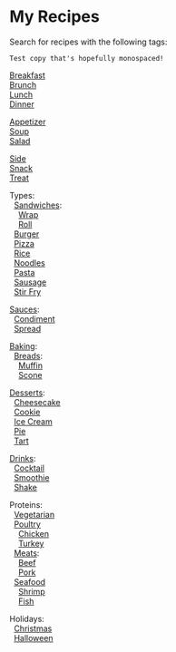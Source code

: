 # My Recipes

Search for recipes with the following tags:

    Test copy that's hopefully monospaced!  

[Breakfast](https://github.com/search?q=repo%3Alucaswinningham%2Frecipes+"TAG%3A+breakfast"&type=code)  
[Brunch](https://github.com/search?q=repo%3Alucaswinningham%2Frecipes+"TAG%3A+brunch"&type=code)  
[Lunch](https://github.com/search?q=repo%3Alucaswinningham%2Frecipes+"TAG%3A+lunch"&type=code)  
[Dinner](https://github.com/search?q=repo%3Alucaswinningham%2Frecipes+"TAG%3A+dinner"&type=code)  

[Appetizer](https://github.com/search?q=repo%3Alucaswinningham%2Frecipes+"TAG%3A+appetizer"&type=code)  
[Soup](https://github.com/search?q=repo%3Alucaswinningham%2Frecipes+"TAG%3A+soup"&type=code)  
[Salad](https://github.com/search?q=repo%3Alucaswinningham%2Frecipes+"TAG%3A+salad"&type=code)  

[Side](https://github.com/search?q=repo%3Alucaswinningham%2Frecipes+"TAG%3A+side"&type=code)  
[Snack](https://github.com/search?q=repo%3Alucaswinningham%2Frecipes+"TAG%3A+snack"&type=code)  
[Treat](https://github.com/search?q=repo%3Alucaswinningham%2Frecipes+"TAG%3A+treat"&type=code)  

Types:  
&nbsp;&nbsp;[Sandwiches](https://github.com/search?q=repo%3Alucaswinningham%2Frecipes+"TAG%3A+sandwich"&type=code):  
&nbsp;&nbsp;&nbsp;&nbsp;[Wrap](https://github.com/search?q=repo%3Alucaswinningham%2Frecipes+"TAG%3A+wrap"&type=code)  
&nbsp;&nbsp;&nbsp;&nbsp;[Roll](https://github.com/search?q=repo%3Alucaswinningham%2Frecipes+"TAG%3A+roll"&type=code)  
&nbsp;&nbsp;[Burger](https://github.com/search?q=repo%3Alucaswinningham%2Frecipes+"TAG%3A+burger"&type=code)  
&nbsp;&nbsp;[Pizza](https://github.com/search?q=repo%3Alucaswinningham%2Frecipes+"TAG%3A+pizza"&type=code)  
&nbsp;&nbsp;[Rice](https://github.com/search?q=repo%3Alucaswinningham%2Frecipes+"TAG%3A+rice"&type=code)  
&nbsp;&nbsp;[Noodles](https://github.com/search?q=repo%3Alucaswinningham%2Frecipes+"TAG%3A+noodles"&type=code)  
&nbsp;&nbsp;[Pasta](https://github.com/search?q=repo%3Alucaswinningham%2Frecipes+"TAG%3A+pasta"&type=code)  
&nbsp;&nbsp;[Sausage](https://github.com/search?q=repo%3Alucaswinningham%2Frecipes+"TAG%3A+sausage"&type=code)  
&nbsp;&nbsp;[Stir Fry](https://github.com/search?q=repo%3Alucaswinningham%2Frecipes+"TAG%3A+stir+fry"&type=code)  

[Sauces](https://github.com/search?q=repo%3Alucaswinningham%2Frecipes+"TAG%3A+sauce"&type=code):  
&nbsp;&nbsp;[Condiment](https://github.com/search?q=repo%3Alucaswinningham%2Frecipes+"TAG%3A+condiment"&type=code)  
&nbsp;&nbsp;[Spread](https://github.com/search?q=repo%3Alucaswinningham%2Frecipes+"TAG%3A+spread"&type=code)  

[Baking](https://github.com/search?q=repo%3Alucaswinningham%2Frecipes+"TAG%3A+baking"&type=code):  
&nbsp;&nbsp;[Breads](https://github.com/search?q=repo%3Alucaswinningham%2Frecipes+"TAG%3A+bread"&type=code):  
&nbsp;&nbsp;&nbsp;&nbsp;[Muffin](https://github.com/search?q=repo%3Alucaswinningham%2Frecipes+"TAG%3A+muffin"&type=code)  
&nbsp;&nbsp;&nbsp;&nbsp;[Scone](https://github.com/search?q=repo%3Alucaswinningham%2Frecipes+"TAG%3A+scone"&type=code)  

[Desserts](https://github.com/search?q=repo%3Alucaswinningham%2Frecipes+"TAG%3A+dessert"&type=code):  
&nbsp;&nbsp;[Cheesecake](https://github.com/search?q=repo%3Alucaswinningham%2Frecipes+"TAG%3A+cheesecake"&type=code)  
&nbsp;&nbsp;[Cookie](https://github.com/search?q=repo%3Alucaswinningham%2Frecipes+"TAG%3A+cookie"&type=code)  
&nbsp;&nbsp;[Ice Cream](https://github.com/search?q=repo%3Alucaswinningham%2Frecipes+"TAG%3A+ice+cream"&type=code)  
&nbsp;&nbsp;[Pie](https://github.com/search?q=repo%3Alucaswinningham%2Frecipes+"TAG%3A+pie"&type=code)  
&nbsp;&nbsp;[Tart](https://github.com/search?q=repo%3Alucaswinningham%2Frecipes+"TAG%3A+tart"&type=code)  

[Drinks](https://github.com/search?q=repo%3Alucaswinningham%2Frecipes+"TAG%3A+drink"&type=code):  
&nbsp;&nbsp;[Cocktail](https://github.com/search?q=repo%3Alucaswinningham%2Frecipes+"TAG%3A+cocktail"&type=code)  
&nbsp;&nbsp;[Smoothie](https://github.com/search?q=repo%3Alucaswinningham%2Frecipes+"TAG%3A+smoothie"&type=code)  
&nbsp;&nbsp;[Shake](https://github.com/search?q=repo%3Alucaswinningham%2Frecipes+"TAG%3A+shake"&type=code)  

Proteins:  
&nbsp;&nbsp;[Vegetarian](https://github.com/search?q=repo%3Alucaswinningham%2Frecipes+"TAG%3A+vegetarian"&type=code)  
&nbsp;&nbsp;[Poultry](https://github.com/search?q=repo%3Alucaswinningham%2Frecipes+"TAG%3A+poultry"&type=code)  
&nbsp;&nbsp;&nbsp;&nbsp;[Chicken](https://github.com/search?q=repo%3Alucaswinningham%2Frecipes+"TAG%3A+chicken"&type=code)  
&nbsp;&nbsp;&nbsp;&nbsp;[Turkey](https://github.com/search?q=repo%3Alucaswinningham%2Frecipes+"TAG%3A+turkey"&type=code)  
&nbsp;&nbsp;[Meats](https://github.com/search?q=repo%3Alucaswinningham%2Frecipes+"TAG%3A+meat"&type=code):  
&nbsp;&nbsp;&nbsp;&nbsp;[Beef](https://github.com/search?q=repo%3Alucaswinningham%2Frecipes+"TAG%3A+beef"&type=code)  
&nbsp;&nbsp;&nbsp;&nbsp;[Pork](https://github.com/search?q=repo%3Alucaswinningham%2Frecipes+"TAG%3A+pork"&type=code)  
&nbsp;&nbsp;[Seafood](https://github.com/search?q=repo%3Alucaswinningham%2Frecipes+"TAG%3A+seafood"&type=code)  
&nbsp;&nbsp;&nbsp;&nbsp;[Shrimp](https://github.com/search?q=repo%3Alucaswinningham%2Frecipes+"TAG%3A+shrimp"&type=code)  
&nbsp;&nbsp;&nbsp;&nbsp;[Fish](https://github.com/search?q=repo%3Alucaswinningham%2Frecipes+"TAG%3A+fish"&type=code)  

Holidays:  
&nbsp;&nbsp;[Christmas](https://github.com/search?q=repo%3Alucaswinningham%2Frecipes+"TAG%3A+christmas"&type=code)  
&nbsp;&nbsp;[Halloween](https://github.com/search?q=repo%3Alucaswinningham%2Frecipes+"TAG%3A+halloween"&type=code)  
